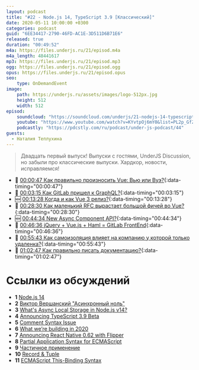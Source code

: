 ```yaml
---
layout: podcast
title: "#22 - Node.js 14, TypeScript 3.9 [Классический]"
date: 2020-05-11 10:00:00 +0300
categories: podcast
guid: "6EE34417-2790-46FD-AC1E-3D511D6B71E6"
released: true
duration: "00:49:52"
m4a: https://files.underjs.ru/21/episod.m4a
m4a_length: 48441617
mp3: https://files.underjs.ru/21/episod.mp3
ogg: https://files.underjs.ru/21/episod.ogg
opus: https://files.underjs.ru/21/episod.opus
seo:
    type: OnDemandEvent
image:
    path: https://underjs.ru/assets/images/logo-512px.jpg
    height: 512
    width: 512
episod:
    soundcloud: "https://soundcloud.com/underjs/21-nodejs-14-typescript-39-klassicheskiy"
    youtube: "https://www.youtube.com/watch?v=KYvtpOj6mY0&list=PL2p_GfZz-_1OWXrKUZRBc8LzMz5FJNXW7"
    podcastly: "https://pdcstly.com/ru/podcast/under-js-podcast/44"
guests:
  - Наталия Теплухина
---
```


> Двадцать первый выпуск! Выпуски с гостями, UnderJS Discussion, но забыли про классические выпуски. Хардкор, новости, исправляемся!

- 🤔 [00:00:47 Как правильно произносить Vue: Вью или Вуэ?](#){:data-timing="00:00:47"}
- 🤔 [00:03:15 Как GitLab пришел к GraphQL?](#){:data-timing="00:03:15"}
- 🆕 [00:13:28 Когда и как Vue 3 релиз?](#){:data-timing="00:13:28"}
- 🤔 [00:28:30 Как маленький RFC вырастает большой фичей во Vue?](#){:data-timing="00:28:30"}
- 🆕 [00:44:34 New Async Component API?](#){:data-timing="00:44:34"}
- 🤔 [00:46:36 jQuery + Vue.js + Haml = GitLab FrontEnd](#){:data-timing="00:46:36"}
- 🤔 [00:55:43 Как самоизоляция влияет на компанию у которой только удаленка?](#){:data-timing="00:55:43"}
- 🤔 [01:02:47 Как правильно писать документацию?](#){:data-timing="01:02:47"}

# Ссылки из обсуждений

- <b id="note1">1</b> [Node.js 14](https://medium.com/@nodejs/node-js-version-14-available-now-8170d384567e)
- <b id="note2">2</b> [Виктор Вершанский "Асинхронный ноль"](https://www.youtube.com/watch?v=6Tg2UA4XaQY&feature=youtu.be)
- <b id="note3">3</b> [What's Async Local Storage in Node.js v14?](https://www.freecodecamp.org/news/async-local-storage-nodejs/)
- <b id="note4">4</b> [Announcing TypeScript 3.9 Beta](https://devblogs.microsoft.com/typescript/announcing-typescript-3-9-beta/)
- <b id="note5">5</b> [Comment Syntax Issue](https://github.com/JSMonk/hegel/issues/82)
- <b id="note6">6</b> [What we’re building in 2020](https://medium.com/flow-type/what-were-building-in-2020-bcb92f620c75)
- <b id="note7">7</b> [Announcing React Native 0.62 with Flipper](https://reactnative.dev/blog/2020/03/26/version-0.62)
- <b id="note8">8</b> [Partial Application Syntax for ECMAScript](https://github.com/tc39/proposal-partial-application)
- <b id="note9">9</b> [Частичное применение](https://ru.wikipedia.org/wiki/%D0%A7%D0%B0%D1%81%D1%82%D0%B8%D1%87%D0%BD%D0%BE%D0%B5_%D0%BF%D1%80%D0%B8%D0%BC%D0%B5%D0%BD%D0%B5%D0%BD%D0%B8%D0%B5)
- <b id="note10">10</b> [Record & Tuple](https://github.com/tc39/proposal-record-tuple)
- <b id="note11">11</b> [ECMAScript This-Binding Syntax](https://github.com/tc39/proposal-bind-operator)
